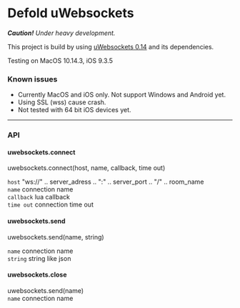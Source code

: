 # Defold uWebsockets

_**Caution!** Under heavy development._

This project is build by using [uWebsockets 0.14](https://github.com/uNetworking/uWebSockets/tree/v0.14) and its dependencies. 

Testing on MacOS 10.14.3, iOS 9.3.5

### Known issues  

- Currently MacOS and iOS only. Not support Windows and Android yet.
- Using SSL (wss) cause crash.
- Not tested with 64 bit iOS devices yet.

------

### API


#### uwebsockets.connect  
uwebsockets.connect(host, name, callback, time out)

`host` "ws://" .. server_adress .. ":" .. server_port .. "/" .. room_name  
`name` connection name  
`callback` lua callback   
`time out` connection time out

#### uwebsockets.send   
uwebsockets.send(name, string)

`name` connection name  
`string` string like json 

#### uwebsockets.close
uwebsockets.send(name)  
`name` connection name  
